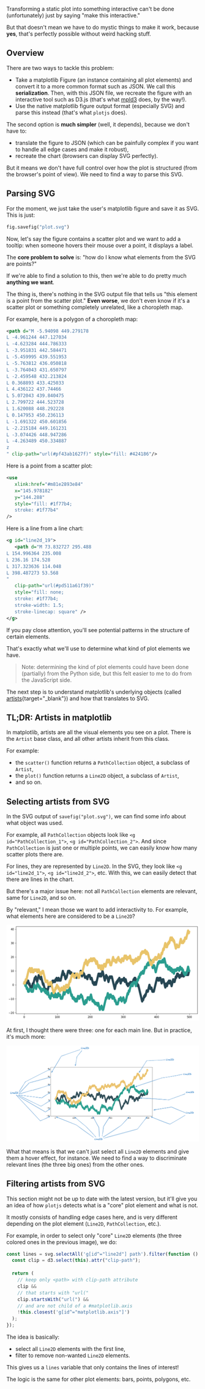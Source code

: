 Transforming a static plot into something interactive can't be done (unfortunately) just by saying "make this interactive."

But that doesn't mean we have to do mystic things to make it work, because **yes**, that's perfectly possible without weird hacking stuff.

## Overview

There are two ways to tackle this problem:

- Take a matplotlib Figure (an instance containing all plot elements) and convert it to a more common format such as JSON. We call this **serialization**. Then, with this JSON file, we recreate the figure with an interactive tool such as D3.js (that's what [mpld3](https://github.com/mpld3/mpld3) does, by the way!).
- Use the native matplotlib figure output format (especially SVG) and parse this instead (that's what `plotjs` does).

The second option is **much simpler** (well, it depends), because we don't have to:

- translate the figure to JSON (which can be painfully complex if you want to handle all edge cases and make it robust),
- recreate the chart (browsers can display SVG perfectly).

But it means we don't have full control over how the plot is structured (from the browser's point of view). We need to find a way to parse this SVG.

## Parsing SVG

For the moment, we just take the user's matplotlib figure and save it as SVG. This is just:

```python
fig.savefig("plot.svg")
```

Now, let's say the figure contains a scatter plot and we want to add a tooltip: when someone hovers their mouse over a point, it displays a label.

The **core problem to solve** is: "how do I know what elements from the SVG are points?"

If we're able to find a solution to this, then we're able to do pretty much **anything we want**.

The thing is, there's nothing in the SVG output file that tells us "this element is a point from the scatter plot." **Even worse**, we don't even know if it's a scatter plot or something completely unrelated, like a choropleth map.

For example, here is a polygon of a choropleth map:

```svg
<path d="M -5.94098 449.279178
L -4.961244 447.127034
L -4.623284 444.786333
L -3.951831 442.584471
L -5.459995 439.551953
L -5.763812 436.050818
L -3.764043 431.650797
L -2.459548 432.213824
L 0.368893 433.425033
L 4.436122 437.74466
L 5.072043 439.840475
L 2.799722 444.523728
L 1.620088 448.292228
L 0.147953 450.236113
L -1.691322 450.601856
L -2.215184 449.161231
L -3.074426 448.947286
L -4.263489 450.334887
z
" clip-path="url(#pf43ab1627f)" style="fill: #424186"/>
```

Here is a point from a scatter plot:

```svg
<use
   xlink:href="#m81e2893e84"
   x="145.978182"
   y="144.288"
   style="fill: #1f77b4;
   stroke: #1f77b4"
/>
```

Here is a line from a line chart:

```svg
<g id="line2d_19">
   <path d="M 73.832727 295.488
L 154.996364 235.008
L 236.16 174.528
L 317.323636 114.048
L 398.487273 53.568
"
   clip-path="url(#pd511a61f39)"
   style="fill: none;
   stroke: #1f77b4;
   stroke-width: 1.5;
   stroke-linecap: square" />
</g>
```

If you pay close attention, you'll see potential patterns in the structure of certain elements.

That's exactly what we'll use to determine what kind of plot elements we have.

> Note: determining the kind of plot elements could have been done (partially) from the Python side, but this felt easier to me to do from the JavaScript side.

The next step is to understand matplotlib's underlying objects (called [artists](https://matplotlib.org/stable/users/explain/artists/artist_intro.html){target="\_blank"}) and how that translates to SVG.

## TL;DR: Artists in matplotlib

In matplotlib, artists are all the visual elements you see on a plot. There is the `Artist` base class, and all other artists inherit from this class.

For example:

- the `scatter()` function returns a `PathCollection` object, a subclass of `Artist`,
- the `plot()` function returns a `Line2D` object, a subclass of `Artist`,
- and so on.

## Selecting artists from SVG

In the SVG output of `savefig("plot.svg")`, we can find some info about what object was used.

For example, all `PathCollection` objects look like `<g id="PathCollection_1">`, `<g id="PathCollection_2">`. And since `PathCollection` is just one or multiple points, we can easily know how many scatter plots there are.

For lines, they are represented by `Line2D`. In the SVG, they look like `<g id="line2d_1">`, `<g id="line2d_2">`, etc. With this, we can easily detect that there are lines in the chart.

But there's a major issue here: not all `PathCollection` elements are relevant, same for `Line2D`, and so on.

By "relevant," I mean those we want to add interactivity to. For example, what elements here are considered to be a `Line2D`?

![](../img/how-it-works-1.png)

At first, I thought there were three: one for each main line. But in practice, it's much more:

![](../img/how-it-works-2.png)

What that means is that we can't just select all `Line2D` elements and give them a hover effect, for instance. We need to find a way to discriminate relevant lines (the three big ones) from the other ones.

## Filtering artists from SVG

This section might not be up to date with the latest version, but it'll give you an idea of how `plotjs` detects what is a "core" plot element and what is not.

It mostly consists of handling edge cases here, and is very different depending on the plot element (`Line2D`, `PathCollection`, etc.).

For example, in order to select only "core" `Line2D` elements (the three colored ones in the previous image), we do:

```javascript
const lines = svg.selectAll('g[id^="line2d"] path').filter(function () {
  const clip = d3.select(this).attr("clip-path");

  return (
    // keep only <path> with clip-path attribute
    clip &&
    // that starts with "url("
    clip.startsWith("url(") &&
    // and are not child of a #matplotlib.axis
    !this.closest('g[id^="matplotlib.axis"]')
  );
});
```

The idea is basically:

- select all `Line2D` elements with the first line,
- filter to remove non-wanted `Line2D` elements.

This gives us a `lines` variable that only contains the lines of interest!

The logic is the same for other plot elements: bars, points, polygons, etc.
